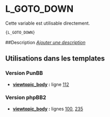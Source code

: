 # L_GOTO_DOWN


Cette variable est utilisable directement.

```html
{L_GOTO_DOWN}
```

##Description
[*Ajouter une description*](https://fa-tvars.appspot.com/var/L_GOTO_DOWN)

## Utilisations dans les templates

### Version PunBB
* __[viewtopic_body](../tpl/var/punbb/viewtopic_body.md#readme) :__ ligne [112](../tpl/src/punbb/viewtopic_body.tpl#L112)

### Version phpBB2
* __[viewtopic_body](../tpl/var/subsilver/viewtopic_body.md#readme) :__ lignes [100](../tpl/src/subsilver/viewtopic_body.tpl#L100), [235](../tpl/src/subsilver/viewtopic_body.tpl#L235)